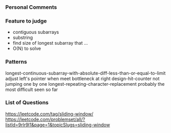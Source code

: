 ### Personal Comments


### Feature to judge
- contiguous subarrays
- substring
- find size of longest subarray that ...
- O(N) to solve

### Patterns
longest-continuous-subarray-with-absolute-diff-less-than-or-equal-to-limit
  adjust left's pointer when meet bottleneck at right
design-hit-counter
  not jumping one by one
longest-repeating-character-replacement
  probably the most difficult seen so far
  
### List of Questions
https://leetcode.com/tag/sliding-window/
https://leetcode.com/problemset/all/?listId=9rlr9l1&page=1&topicSlugs=sliding-window
